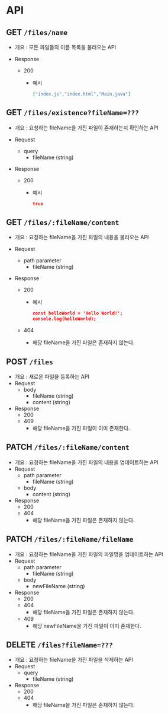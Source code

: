 # API

## GET `/files/name`

- 개요 : 모든 파일들의 이름 목록을 불러오는 API

- Response

  - 200

    - 예시

      ```json
      ["index.js","index.html","Main.java"]
      ```

## GET `/files/existence?fileName=???`

- 개요 : 요청하는 fileName을 가진 파일이 존재하는지 확인하는 API

- Request

  - query
    - fileName (string)

- Response

  - 200

    - 예시

      ```json
      true
      ```

## GET `/files/:fileName/content`

- 개요 : 요청하는 fileName을 가진 파일의 내용을 불러오는 API

- Request

  - path parameter
    - fileName (string)

- Response

  - 200

    - 예시

      ```json
      const helloWorld = 'Hello World!';
      console.log(helloWorld);
      
      ```

  - 404

    - 해당 fileName을 가진 파일은 존재하지 않는다.

## POST `/files`

- 개요 : 새로운 파일을 등록하는 API
- Request
  - body
    - fileName (string)
    - content (string)
- Response
  - 200
  - 409
    - 해당 fileName을 가진 파일이 이미 존재한다.

## PATCH `/files/:fileName/content`

- 개요 : 요청하는 fileName을 가진 파일의 내용을 업데이트하는 API
- Request
  - path parameter
    - fileName (string)
  - body
    - content (string)
- Response
  - 200
  - 404
    - 해당 fileName을 가진 파일은 존재하지 않는다.

## PATCH `/files/:fileName/fileName`

- 개요 : 요청하는 fileName을 가진 파일의 파일명을 업데이트하는 API
- Request
  - path parameter
    - fileName (string)
  - body
    - newFileName (string)
- Response
  - 200
  - 404
    - 해당 fileName을 가진 파일은 존재하지 않는다.
  - 409
    - 해당 newFileName을 가진 파일이 이미 존재한다.

## DELETE `/files?fileName=???`

- 개요 : 요청하는 fileName을 가진 파일을 삭제하는 API
- Request
  - query
    - fileName (string)
- Response
  - 200
  - 404
    - 해당 fileName을 가진 파일은 존재하지 않는다.